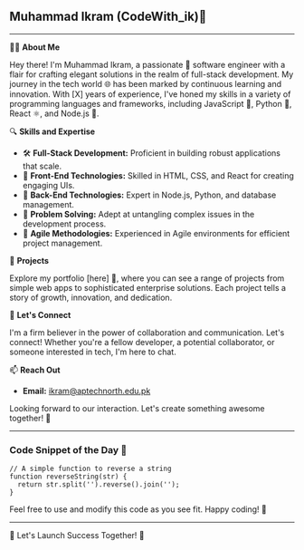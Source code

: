 ## Muhammad Ikram (CodeWith_ik)🚀

---

👨‍💻 **About Me**

Hey there! I'm Muhammad Ikram, a passionate 🎯 software engineer with a flair for crafting elegant solutions in the realm of full-stack development. My journey in the tech world 🌐 has been marked by continuous learning and innovation. With [X] years of experience, I've honed my skills in a variety of programming languages and frameworks, including JavaScript 🌟, Python 🐍, React ⚛️, and Node.js 🌳.

🔍 **Skills and Expertise**

- 🛠️ **Full-Stack Development:** Proficient in building robust applications that scale.
- 🎨 **Front-End Technologies:** Skilled in HTML, CSS, and React for creating engaging UIs.
- 📡 **Back-End Technologies:** Expert in Node.js, Python, and database management.
- 🧩 **Problem Solving:** Adept at untangling complex issues in the development process.
- 🤝 **Agile Methodologies:** Experienced in Agile environments for efficient project management.

🔧 **Projects**

Explore my portfolio [here] 🔗, where you can see a range of projects from simple web apps to sophisticated enterprise solutions. Each project tells a story of growth, innovation, and dedication.

💬 **Let's Connect**

I'm a firm believer in the power of collaboration and communication. Let's connect! Whether you're a fellow developer, a potential collaborator, or someone interested in tech, I'm here to chat.

📫 **Reach Out**

- **Email:** ikram@aptechnorth.edu.pk

Looking forward to our interaction. Let's create something awesome together! 🌟

---

### Code Snippet of the Day 📝

```
// A simple function to reverse a string
function reverseString(str) {
  return str.split('').reverse().join('');
}
```

Feel free to use and modify this code as you see fit. Happy coding! 🎉

---
🚀 Let's Launch Success Together! 🚀

